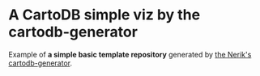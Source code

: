 # A CartoDB simple viz by the cartodb-generator

Example of **a simple basic template repository** generated by [the Nerik's cartodb-generator](https://github.com/nerik/generator-cartodb).


